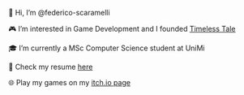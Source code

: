 👋 Hi, I’m @federico-scaramelli

🎮 I’m interested in Game Development and I founded [Timeless Tale](https://www.timeless-tale.com/)

🎓 I’m currently a MSc Computer Science student at UniMi

📝 Check my resume [here](https://drive.google.com/file/d/14SZ6KWLnfM3oGyZTUR8Jvmg2WSkJTOsQ/view?usp=sharing)

🌐 Play my games on my [itch.io page](https://federicoscaramelli.itch.io/)

<!---
federico-scaramelli/federico-scaramelli is a ✨ special ✨ repository because its `README.md` (this file) appears on your GitHub profile.
You can click the Preview link to take a look at your changes.
--->
